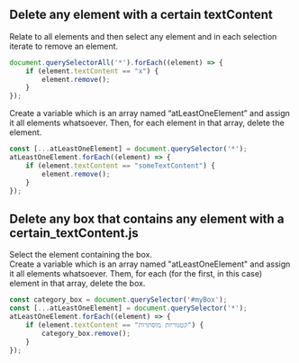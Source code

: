 ## Delete any element with a certain textContent

Relate to all elements and then select any element and in each selection iterate to remove an element.

```javascript
document.querySelectorAll('*').forEach((element) => {
    if (element.textContent == "x") {
        element.remove();
    }
});
```

Create a variable which is an array named “atLeastOneElement” and assign it all elements whatsoever. Then, for each element in that array, delete the element.

```javascript
const [...atLeastOneElement] = document.querySelector('*');
atLeastOneElement.forEach((element) => {
    if (element.textContent == "someTextContent") {
        element.remove();
    }
});
```

## Delete any box that contains any element with a certain_textContent.js

Select the element containing the box.<br>
Create a variable which is an array named "atLeastOneElement" and assign it all elements whatsoever. Them, for each (for the first, in this case) element in that array, delete the box.

```javascript
const category_box = document.querySelector('#myBox');
const [...atLeastOneElement] = document.querySelector('*');
atLeastOneElement.forEach((element) => {
    if (element.textContent == "קטגוריות מוסתרות") {
        category_box.remove();
    }
});
```
